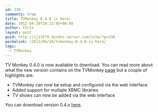 ```yaml
---
id: 330
comments: true
title: TVMonkey 0.4.0 is here!
date: 2012-04-20T10:13:05+00:00
author: Chris
layout: post
guid: http://cj13579.dyndns-server.com/site/?p=330
permalink: /2012/04/20/tvmonkey-0-4-0-is-here/
tags:
  - TVMonkey
---
```

TV Monkey 0.4.0 is now available to download. You can read more about what the new version contains on the TVMonkey [page](http://cj13579.dyndns-server.com/site/?page_id=190) but a couple of highlights are:

<div>
  <ul>
    <li>
      TVMonkey can now be setup and configured via the web interface
    </li>
    <li>
      Added support for multiple XBMC libraries
    </li>
    <li>
      TV shows can now be added via the web interface
    </li>
  </ul>
</div>

You can download version 0.4.o [here](http://104.196.105.206/wp-content/uploads/2012/04/tvmonkey-0.4.0.zip).
